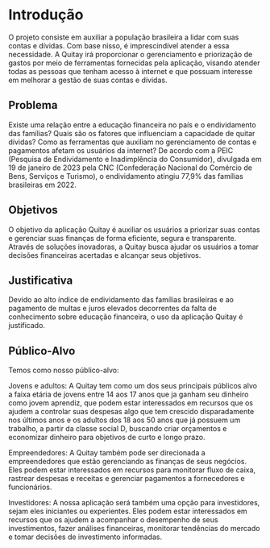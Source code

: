 # Introdução

O projeto consiste em auxiliar a população brasileira a lidar com suas contas e dívidas. Com base nisso, é imprescindível atender a essa necessidade. A Quitay irá proporcionar o gerenciamento e priorização de gastos por meio de ferramentas fornecidas pela aplicação, visando atender todas as pessoas que tenham acesso à internet e que possuam interesse em melhorar a gestão de suas contas e dívidas.

## Problema

Existe uma relação entre a educação financeira no país e o endividamento das famílias? Quais são os fatores que influenciam a capacidade de quitar dívidas? Como as ferramentas que auxiliam no gerenciamento de contas e pagamentos afetam os usuários da internet? De acordo com a PEIC (Pesquisa de Endividamento e Inadimplência do Consumidor), divulgada em 19 de janeiro de 2023 pela CNC (Confederação Nacional do Comércio de Bens, Serviços e Turismo), o endividamento atingiu 77,9% das famílias brasileiras em 2022. 

## Objetivos

O objetivo da aplicação Quitay é auxiliar os usuários a priorizar suas contas e gerenciar suas finanças de forma eficiente, segura e transparente. Através de soluções inovadoras, a Quitay busca ajudar os usuários a tomar decisões financeiras acertadas e alcançar seus objetivos.

## Justificativa

Devido ao alto índice de endividamento das famílias brasileiras e ao pagamento de multas e juros elevados decorrentes da falta de conhecimento sobre educação financeira, o uso da aplicação Quitay é justificado.

## Público-Alvo

Temos como nosso público-alvo:
 
Jovens e adultos: A Quitay tem como um dos seus principais públicos alvo a faixa etária de jovens entre 14 aos 17 anos que ja ganham seu dinheiro como jovem aprendiz, que podem estar interessados em recursos que os ajudem a controlar suas despesas algo que tem crescido disparadamente nos últimos anos e os adultos dos 18 aos 50 anos que já possuem um trabalho, a partir da classe social D, buscando criar orçamentos e economizar dinheiro para objetivos de curto e longo prazo. 

Empreendedores: A Quitay também pode ser direcionada a empreendedores que estão gerenciando as finanças de seus negócios. Eles podem estar interessados em recursos para monitorar fluxo de caixa, rastrear despesas e receitas e gerenciar pagamentos a fornecedores e funcionários.

Investidores: A nossa aplicação será também uma opção para investidores, sejam eles iniciantes ou experientes. Eles podem estar interessados em recursos que os ajudem a acompanhar o desempenho de seus investimentos, fazer análises financeiras, monitorar tendências do mercado e tomar decisões de investimento informadas.
